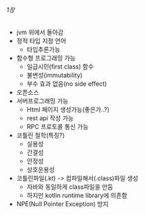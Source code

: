 ###### 1장

- jvm 위에서 돌아감
- 정적 타입 지정 언어
  - 타입추론가능
- 함수형 프로그래밍 가능
  - 일급시민(first class) 함수
  - 불변성(immutability)
  - 부수 효과 없음(no side effect)
- 오픈소스
- 서버프로그래밍 가능
  - Html 페이지 생성가능(좋은가..?)
  - rest api 작성 가능
  - RPC 프로토콜 통신 가능
- 코틀린 철학(특징?)
  - 실용성
  - 간결성
  - 안정성
  - 상호운용성
- 코틀린파일(.kt) -> 컴파일해서(.class)파일 생성
  - 자바와 동일하게 class파일을 만듬
  - 하지만 kotlin runtime library에 의존함
- NPE(Null Pointer Exception) 방지

